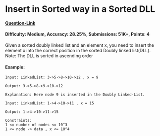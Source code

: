 # Insert in Sorted way in a Sorted DLL
#### [Question-Link](https://www.geeksforgeeks.org/problems/insert-in-sorted-way-in-a-sorted-dll/1)
#### Difficulty: Medium, Accuracy: 28.25%, Submissions: 51K+, Points: 4

Given a sorted doubly linked list and an element x, you need to insert the element x into the correct position in the sorted Doubly linked list(DLL).
<br>
Note: The DLL is sorted in ascending order

#### Example:
```
Input: LinkedList: 3->5->8->10->12 , x = 9

Output: 3->5->8->9->10->12

Explanation: Here node 9 is inserted in the Doubly Linked-List.
```
```
Input: LinkedList: 1->4->10->11 , x = 15

Output: 1->4->10->11->15
```
```
Constraints:
1 <= number of nodes <= 10^3
1 <= node -> data , x <= 10^4
```

